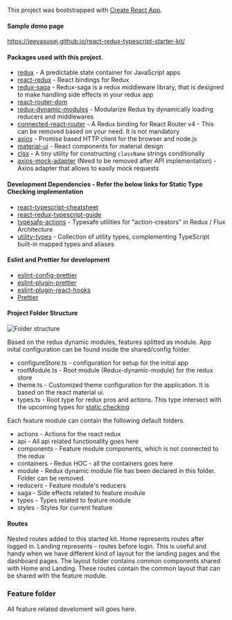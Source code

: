 This project was bootstrapped with [Create React App](https://github.com/facebook/create-react-app).
#### Sample demo page
https://jeevasusej.github.io/react-redux-typescript-starter-kit/

#### Packages used with this project.
- [redux](https://redux.js.org/) - A predictable state container for JavaScript apps
- [react-redux](https://github.com/reduxjs/react-redux) - React bindings for Redux 
- [redux-saga](https://redux-saga.js.org/) - Redux-saga is a redux middleware library, that is designed to make handling side effects in your redux app
- [react-router-dom](https://reacttraining.com/react-router/web/guides/quick-start)
- [redux-dynamic-modules](https://redux-dynamic-modules.js.org/#/) - Modularize Redux by dynamically loading reducers and middlewares
- [connected-react-router](https://github.com/supasate/connected-react-router) - A Redux binding for React Router v4 - This can be removed based on your need. It is not mandatory
- [axios](https://github.com/axios/axios) - Promise based HTTP client for the browser and node.js
- [material-ui](https://material-ui.com/) - React components for material design
- [clsx](https://github.com/lukeed/clsx) - A tiny utility for constructing `className` strings conditionally
- [axios-mock-adapter](https://github.com/ctimmerm/axios-mock-adapter) (Need to be removed after API implementation) -  Axios adapter that allows to easily mock requests

#### Development Dependencies - Refer the below links for Static Type Checking implementation
- [react-typescript-cheatsheet](https://github.com/typescript-cheatsheets/react-typescript-cheatsheet)
- [react-redux-typescript-guide](https://github.com/piotrwitek/react-redux-typescript-guide)
- [typesafe-actions](https://github.com/piotrwitek/typesafe-actions) - Typesafe utilities for "action-creators" in Redux / Flux Architecture
- [utility-types](https://github.com/piotrwitek/utility-types) - Collection of utility types, complementing TypeScript built-in mapped types and aliases

#### Eslint and Prettier for development
- [eslint-config-prettier](https://github.com/prettier/eslint-config-prettier)
- [eslint-plugin-prettier](https://github.com/prettier/eslint-plugin-prettier)
- [eslint-plugin-react-hooks](https://www.npmjs.com/package/eslint-plugin-react-hooks)
- [Prettier](https://prettier.io/)


#### Project Folder Structure

![Folder structure](https://github.com/jeevasusej/react-redux-typescript-starter-kit/blob/master/docs/folder_structure.PNG)

Based on the redux dynamic modules, features splitted as module.
App inital configuration can be found inside the shared/config folder. 
- configureStore.ts - configuration for setup for the initial app
- rootModule.ts     - Root module (Redux-dynamic-module) for the redux store
- theme.ts          - Customized theme configuration for the application. It is based on the react material ui.
- types.ts          - Root type for redux pros and actions. This type intersect with the upcoming types for [static checking](https://www.typescriptlang.org/docs/handbook/advanced-types.html#union-types)

Each feature module can contain the following default folders. 
- actions     - Actions for the react redux
- api         - All api related functionality goes here
- components  - Feature module components, which is not connected to the redux
- containers  - Redux HOC - all the containers goes here
- module      - Redux dynamic module file has been declared in this folder. Folder can be removed.
- reducers    - Feature module's reducers
- saga        - Side effects related to feature module
- types       - Types related to feature module
- styles      - Styles for current feature

#### Routes

Nested routes added to this started kit. Home represents routes after logged in. Landing represents - routes before login. 
This is useful and handy when we have different kind of layout for the landing pages and the dashboard pages.
The layout folder contains common components shared with Home and Landing.
These routes contain the common layout that can be shared with the feature module.

### Feature folder
All feature related develoment will goes here.

